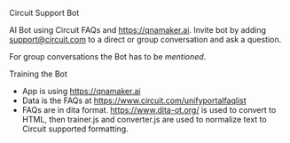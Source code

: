 Circuit Support Bot

AI Bot using Circuit FAQs and https://qnamaker.ai. Invite bot by adding support@circuit.com to a direct or group conversation and ask a question.

For group conversations the Bot has to be *mentioned*.

Training the Bot
* App is using https://qnamaker.ai
* Data is the FAQs at https://www.circuit.com/unifyportalfaqlist
* FAQs are in dita format. https://www.dita-ot.org/ is used to convert to HTML, then trainer.js and converter.js are used to normalize text to Circuit supported formatting.

